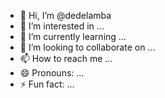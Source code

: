 - 👋 Hi, I’m @dedelamba
- 👀 I’m interested in ...
- 🌱 I’m currently learning ...
- 💞️ I’m looking to collaborate on ...
- 📫 How to reach me ...
- 😄 Pronouns: ...
- ⚡ Fun fact: ...

<!---dsdelamba
dedelamba/dedelamba is a ✨ special ✨ repository because its `README.md` (this file) appears on your GitHub profile.
You can click the Preview link to take a look at your changes.
--->
